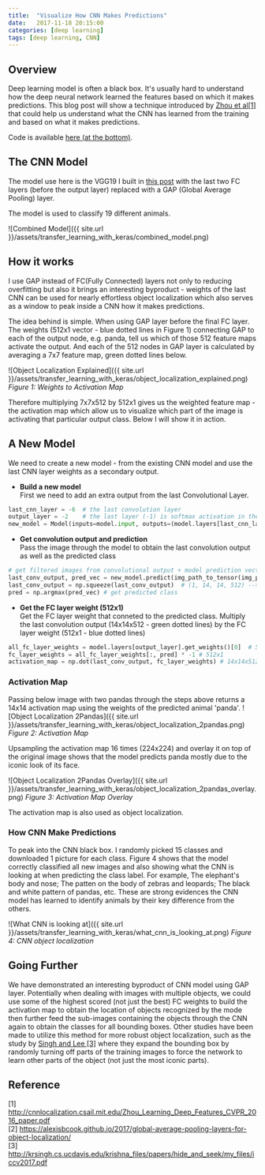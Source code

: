 ```yaml
---
title:  "Visualize How CNN Makes Predictions"
date:   2017-11-18 20:15:00
categories: [deep learning]
tags: [deep learning, CNN]
---
```


## Overview
Deep learning model is often a black box. It's usually hard to understand how the deep neural network learned the features based on which it makes predictions.
This blog post will show a technique introduced by [Zhou et al[1]](http://cnnlocalization.csail.mit.edu/Zhou_Learning_Deep_Features_CVPR_2016_paper.pdf) that could help us understand what the CNN has learned from the training and based on what it makes predictions. 

Code is available [here (at the bottom)](https://github.com/edwinwzhe/deep_learning/blob/master/transfer_learning_keras/transfer_learning_with_keras.ipynb).  


## The CNN Model
The model use here is the VGG19 I built in [this post](https://edwinwzhe.github.io/2017/transfer-learning-with-keras/) with the last two FC layers (before the output layer) replaced with a GAP (Global Average Pooling) layer. 

The model is used to classify 19 different animals.

![Combined Model]({{ site.url }}/assets/transfer_learning_with_keras/combined_model.png)

## How it works
I use GAP instead of FC(Fully Connected) layers not only to reducing overfitting but also it brings an interesting byproduct - weights of the last CNN can be used for nearly effortless object localization which also serves as a window to peak inside a CNN how it makes predictions.

The idea behind is simple. When using GAP layer before the final FC layer. The weights (512x1 vector - blue dotted lines in Figure 1) connecting GAP to each of the output node, e.g. panda, tell us which of those 512 feature maps activate the output. And each of the 512 nodes in GAP layer is calculated by averaging a 7x7 feature map, green dotted lines below.

![Object Localization Explained]({{ site.url }}/assets/transfer_learning_with_keras/object_localization_explained.png)  
_Figure 1: Weights to Activation Map_

Therefore multiplying 7x7x512 by 512x1 gives us the weighted feature map - the activation map which allow us to visualize which part of the image is activating that particular output class. Below I will show it in action.

## A New Model
We need to create a new model - from the existing CNN model and use the last CNN layer weights as a secondary output.

* __Build a new model__  
First we need to add an extra output from the last Convolutional Layer. 
``` python
last_cnn_layer = -6  # the last convolution layer
output_layer = -2    # the last layer (-1) is softmax activation in the current setting
new_model = Model(inputs=model.input, outputs=(model.layers[last_cnn_layer].get_output_at(1), model.layers[output_layer].get_output_at(1))) 
```

* __Get convolution output and prediction__  
Pass the image through the model to obtain the last convolution output as well as the predicted class
``` python
# get filtered images from convolutional output + model prediction vector
last_conv_output, pred_vec = new_model.predict(img_path_to_tensor(img_path))
last_conv_output = np.squeeze(last_conv_output)  # (1, 14, 14, 512) --> (14, 14, 512)
pred = np.argmax(pred_vec) # get predicted class
```

* __Get the FC layer weight (512x1)__  
Get the FC layer weight that conneted to the predicted class. Multiply the last convolution output (14x14x512 - green dotted lines) by the FC layer weight (512x1 - blue dotted lines)      
``` python
all_fc_layer_weights = model.layers[output_layer].get_weights()[0]  # 512x19 (19 classes)
fc_layer_weights = all_fc_layer_weights[:, pred] * -1 # 512x1
activation_map = np.dot(last_conv_output, fc_layer_weights) # 14x14x512 * 512x1 = 14x14 
```

### Activation Map
Passing below image with two pandas through the steps above returns a 14x14 activation map using the weights of the predicted animal 'panda'.
![Object Localization 2Pandas]({{ site.url }}/assets/transfer_learning_with_keras/object_localization_2pandas.png)
_Figure 2: Activation Map_

Upsampling the activation map 16 times (224x224) and overlay it on top of the original image shows that the model predicts panda mostly due to the iconic look of its face.

![Object Localization 2Pandas Overlay]({{ site.url }}/assets/transfer_learning_with_keras/object_localization_2pandas_overlay.png)
_Figure 3: Activation Map Overlay_

The activation map is also used as object localization.

### How CNN Make Predictions
To peak into the CNN black box. I randomly picked 15 classes and downloaded 1 picture for each class. Figure 4 shows that the model correctly classified all new images and also showing what the CNN is looking at when predicting the class label. For example, The elephant's body and nose; The patten on the body of zebras and leopards; The black and white pattern of pandas, etc. These are strong evidences the CNN model has learned to identify animals by their key difference from the others.

![What CNN is looking at]({{ site.url }}/assets/transfer_learning_with_keras/what_cnn_is_looking_at.png)
_Figure 4: CNN object localization_

## Going Further
We have demonstrated an interesting byproduct of CNN model using GAP layer. Potentially when dealing with images with multiple objects, we could use some of the highest scored (not just the best) FC weights to build the activation map to obtain the location of objects recognized by the mode then further feed the sub-images containing the objects through the CNN again to obtain the classes for all bounding boxes. Other studies have been made to utilize this method for more robust object localization, such as the study by [Singh and Lee [3]](http://krsingh.cs.ucdavis.edu/krishna_files/papers/hide_and_seek/my_files/iccv2017.pdf) where they expand the bounding box by randomly turning off parts of the training images to force the network to learn other parts of the object (not just the most iconic parts).


## Reference
[1] http://cnnlocalization.csail.mit.edu/Zhou_Learning_Deep_Features_CVPR_2016_paper.pdf  
[2] https://alexisbcook.github.io/2017/global-average-pooling-layers-for-object-localization/  
[3] http://krsingh.cs.ucdavis.edu/krishna_files/papers/hide_and_seek/my_files/iccv2017.pdf
